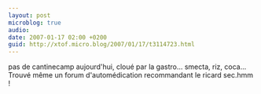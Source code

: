 ```yaml
---
layout: post
microblog: true
audio: 
date: 2007-01-17 02:00 +0200
guid: http://xtof.micro.blog/2007/01/17/t3114723.html
---
```

pas de cantinecamp aujourd'hui, cloué par la gastro... smecta, riz, coca... Trouvé même un forum d'automédication recommandant le ricard sec.hmm !
